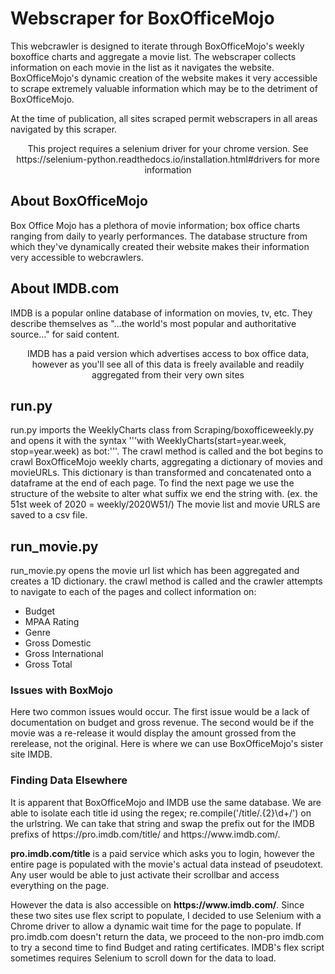 # Webscraper for BoxOfficeMojo
This webcrawler is designed to iterate through BoxOfficeMojo's weekly boxoffice charts and aggregate a movie list. The webscraper collects information on each movie in the list as it navigates the website. BoxOfficeMojo's dynamic creation of the website makes it very accessible to scrape extremely valuable information which may be to the detriment of BoxOfficeMojo.

At the time of publication, all sites scraped permit webscrapers in all areas navigated by this scraper.

<aside align="center">This project requires a selenium driver for your chrome version. See https://selenium-python.readthedocs.io/installation.html#drivers for more information</aside>

## About BoxOfficeMojo
Box Office Mojo has a plethora of movie information; box office charts ranging from daily to yearly performances. The database structure from which they've 
dynamically created their website makes their information very accessible to webcrawlers. 

## About IMDB.com
IMDB is a popular online database of information on movies, tv, etc. They describe themselves as "...the world's most popular and authoritative source..." for said content. 

<aside align="center">IMDB has a paid version which advertises access to box office data, however as you'll see all of this data is freely available and readily aggregated from their very own sites</aside>

## run.py
run.py imports the WeeklyCharts class from Scraping/boxofficeweekly.py and opens it with the syntax '''with WeeklyCharts(start=year.week, stop=year.week) as bot:'''. The crawl method is 
called and the bot begins to crawl BoxOfficeMojo weekly charts, aggregating a dictionary of movies and movieURLs. This dictionary is than transformed and concatenated onto a dataframe at the end of each page. To find the next page we use the structure of the website to alter what suffix we end the string with. (ex. the 51st week of 2020 = weekly/2020W51/) The movie list and movie URLS are saved to a csv file.

## run_movie.py
run_movie.py opens the movie url list which has been aggregated and creates a 1D dictionary.
the crawl method is called and the crawler attempts to navigate to each of the pages and collect information on:
* Budget
* MPAA Rating
* Genre
* Gross Domestic
* Gross International
* Gross Total

<h3>Issues with BoxMojo</h3>
Here two common issues would occur. The first issue would be a lack of documentation on budget and gross revenue. The second would be if the movie was a re-release it would display the amount grossed from the rerelease, not the original. Here is where we can use BoxOfficeMojo's sister site IMDB.

<h3>Finding Data Elsewhere</h3>
<p>It is apparent that BoxOfficeMojo and IMDB use the same database. We are able to isolate each title id using the regex; re.compile('/title/.{2}\d+/') on the urlstring. We can take that string and swap the prefix out for the IMDB prefixs of https://pro.imdb.com/title/ and https://www.imdb.com/.</p>

<p><strong>pro.imdb.com/title</strong> is a paid service which asks you to login, however the entire page is populated with the movie's actual data instead of pseudotext. Any user would be able to just activate their scrollbar and access everything on the page.</p>
<p>However the data is also accessible on <strong>https://www.imdb.com/</strong>. Since these two sites use flex script to populate, I decided to use Selenium with a Chrome driver to allow a dynamic wait time for the page to populate. If pro.imdb.com doesn't return the data, we proceed to the non-pro imdb.com to try a second time to find Budget and rating certificates. IMDB's flex script sometimes requires Selenium to scroll down for the data to load.</p>


